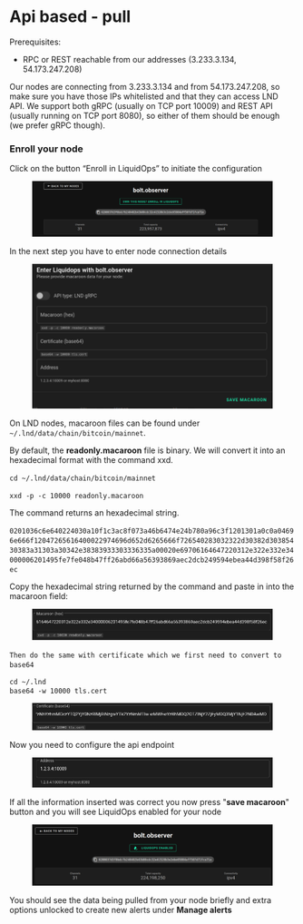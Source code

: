 # Api based - pull

Prerequisites:

* RPC or REST reachable from our addresses (3.233.3.134, 54.173.247.208)

Our nodes are connecting from 3.233.3.134 and from 54.173.247.208, so make sure you have those IPs whitelisted and that they can access LND API. We support both gRPC (usually on TCP port 10009) and REST API (usually running on TCP port 8080), so either of them should be enough (we prefer gRPC though).



### Enroll your node

Click on the button “Enroll in LiquidOps” to initiate the configuration

<figure><img src="../../.gitbook/assets/node-view.png" alt=""><figcaption></figcaption></figure>

In the next step you have to enter node connection details&#x20;

<figure><img src="../../.gitbook/assets/macaroon-config.png" alt=""><figcaption></figcaption></figure>

On LND nodes, macaroon files can be found under `~/.lnd/data/chain/bitcoin/mainnet`.&#x20;

By default, the **readonly.macaroon** file is binary. We will convert it into an hexadecimal format with the command xxd.

`cd ~/.lnd/data/chain/bitcoin/mainnet`

`xxd -p -c 10000 readonly.macaroon`

The command returns an hexadecimal string.

`0201036c6e640224030a10f1c3ac8f073a46b6474e24b780a96c3f1201301a0c0a04696e666f12047265616400022974696d652d6265666f726540283032322d30382d30385430383a31303a30342e38383933303336335a00020e69706164647220312e322e332e34000006201495fe7fe048b47ff26abd66a56393869aec2dcb249594ebea44d398f58f26ec`

Copy the hexadecimal string returned by the command and paste in into the macaroon field:

<figure><img src="../../.gitbook/assets/macaroon.png" alt=""><figcaption></figcaption></figure>

`Then do the same with certificate which we first need to convert to base64`

```
cd ~/.lnd
base64 -w 10000 tls.cert
```

<figure><img src="../../.gitbook/assets/certificate.png" alt=""><figcaption></figcaption></figure>

Now you need to configure  the api endpoint

<figure><img src="../../.gitbook/assets/address.png" alt=""><figcaption></figcaption></figure>

If all the information inserted was correct you now press "**save macaroon**" button and you will see LiquidOps enabled for your node

<figure><img src="../../.gitbook/assets/node-enabled.png" alt=""><figcaption></figcaption></figure>

You should see the data being pulled from your node briefly and extra options unlocked to create new alerts under **Manage alerts**
